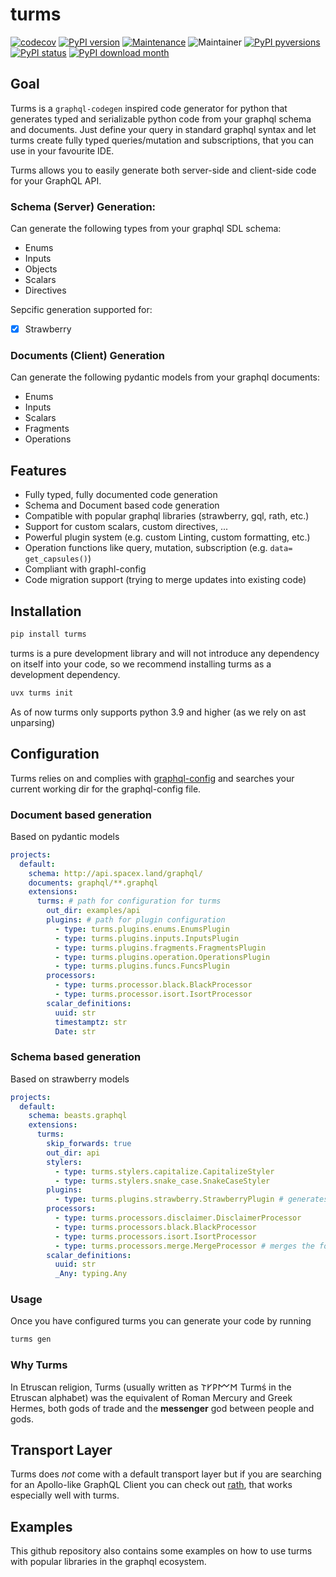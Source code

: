 # turms

[![codecov](https://codecov.io/gh/jhnnsrs/turms/branch/master/graph/badge.svg?token=UGXEA2THBV)](https://codecov.io/gh/jhnnsrs/turms)
[![PyPI version](https://badge.fury.io/py/turms.svg)](https://pypi.org/project/turms/)
[![Maintenance](https://img.shields.io/badge/Maintained%3F-yes-green.svg)](https://pypi.org/project/turms/)
![Maintainer](https://img.shields.io/badge/maintainer-jhnnsrs-blue)
[![PyPI pyversions](https://img.shields.io/pypi/pyversions/turms.svg)](https://pypi.python.org/pypi/turms/)
[![PyPI status](https://img.shields.io/pypi/status/turms.svg)](https://pypi.python.org/pypi/turms/)
[![PyPI download month](https://img.shields.io/pypi/dm/turms.svg)](https://pypi.python.org/pypi/turms/)

## Goal

Turms is a `graphql-codegen` inspired code generator for python that generates typed and serializable python code from your graphql schema and documents. Just define your query in standard graphql syntax and let turms create fully typed queries/mutation and subscriptions, that you can use in your favourite IDE.

Turms allows you to easily generate both server-side and client-side code for your GraphQL API.

### Schema (Server) Generation:

Can generate the following types from your graphql SDL schema:

- Enums
- Inputs
- Objects
- Scalars
- Directives

Sepcific generation supported for:

- [x] Strawberry

### Documents (Client) Generation

Can generate the following pydantic models from your graphql documents:

- Enums
- Inputs
- Scalars
- Fragments
- Operations

## Features

- Fully typed, fully documented code generation
- Schema and Document based code generation
- Compatible with popular graphql libraries (strawberry, gql, rath, etc.)
- Support for custom scalars, custom directives, ...
- Powerful plugin system (e.g. custom Linting, custom formatting, etc.)
- Operation functions like query, mutation, subscription (e.g. `data= get_capsules()`)
- Compliant with graphl-config
- Code migration support (trying to merge updates into existing code)

## Installation

```bash
pip install turms
```

turms is a pure development library and will not introduce any dependency on itself into your
code, so we recommend installing turms as a development dependency.

```bash
uvx turms init

```



As of now turms only supports python 3.9 and higher (as we rely on ast unparsing)

## Configuration

Turms relies on and complies with [graphql-config](https://www.graphql-config.com/docs/user/user-introduction) and searches your current working dir for the graphql-config file.

### Document based generation

Based on pydantic models

```yaml
projects:
  default:
    schema: http://api.spacex.land/graphql/
    documents: graphql/**.graphql
    extensions:
      turms: # path for configuration for turms
        out_dir: examples/api
        plugins: # path for plugin configuration
          - type: turms.plugins.enums.EnumsPlugin
          - type: turms.plugins.inputs.InputsPlugin
          - type: turms.plugins.fragments.FragmentsPlugin
          - type: turms.plugins.operation.OperationsPlugin
          - type: turms.plugins.funcs.FuncsPlugin
        processors:
          - type: turms.processor.black.BlackProcessor
          - type: turms.processor.isort.IsortProcessor
        scalar_definitions:
          uuid: str
          timestamptz: str
          Date: str
```

### Schema based generation

Based on strawberry models

```yaml
projects:
  default:
    schema: beasts.graphql
    extensions:
      turms:
        skip_forwards: true
        out_dir: api
        stylers:
          - type: turms.stylers.capitalize.CapitalizeStyler
          - type: turms.stylers.snake_case.SnakeCaseStyler
        plugins:
          - type: turms.plugins.strawberry.StrawberryPlugin # generates a strawberry schema
        processors:
          - type: turms.processors.disclaimer.DisclaimerProcessor
          - type: turms.processors.black.BlackProcessor
          - type: turms.processors.isort.IsortProcessor
          - type: turms.processors.merge.MergeProcessor # merges the formated schema with already defined functions
        scalar_definitions:
          uuid: str
          _Any: typing.Any
```

### Usage

Once you have configured turms you can generate your code by running

```bash
turms gen
```

### Why Turms

In Etruscan religion, Turms (usually written as 𐌕𐌖𐌓𐌌𐌑 Turmś in the Etruscan alphabet) was the equivalent of Roman Mercury and Greek Hermes, both gods of trade and the **messenger** god between people and gods.

## Transport Layer

Turms does _not_ come with a default transport layer but if you are searching for an Apollo-like GraphQL Client you can check out [rath](https://github.com/jhnnsrs/rath), that works especially well with turms.

## Examples

This github repository also contains some examples on how to use turms with popular libraries in the graphql ecosystem.
